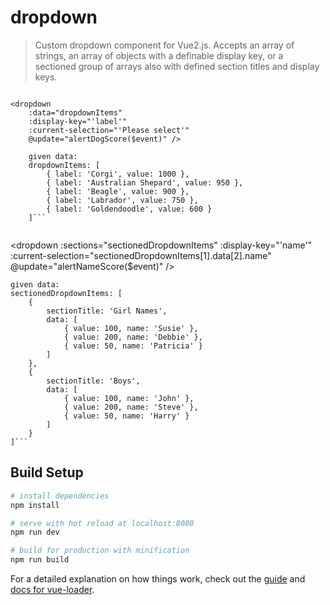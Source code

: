 # dropdown

> Custom dropdown component for Vue2.js. Accepts an array of strings, an array of objects with a definable display key, or a sectioned group of arrays also with defined section titles and display keys.

```

<dropdown
    :data="dropdownItems"
    :display-key="'label'"
    :current-selection="'Please select'"
    @update="alertDogScore($event)" />

    given data:
    dropdownItems: [
        { label: 'Corgi', value: 1000 },
        { label: 'Australian Shepard', value: 950 },
        { label: 'Beagle', value: 900 },
        { label: 'Labrador', value: 750 },
        { label: 'Goldendoodle', value: 600 }
    ]```


```

<dropdown 
    :sections="sectionedDropdownItems"
    :display-key="'name'"
    :current-selection="sectionedDropdownItems[1].data[2].name"
    @update="alertNameScore($event)" />

    given data:
    sectionedDropdownItems: [
        {
            sectionTitle: 'Girl Names',
            data: [
                { value: 100, name: 'Susie' },
                { value: 200, name: 'Debbie' },
                { value: 50, name: 'Patricia' }
            ]
        },
        {
            sectionTitle: 'Boys',
            data: [
                { value: 100, name: 'John' },
                { value: 200, name: 'Steve' },
                { value: 50, name: 'Harry' }
            ]
        }
    ]```

## Build Setup

``` bash
# install dependencies
npm install

# serve with hot reload at localhost:8080
npm run dev

# build for production with minification
npm run build
```

For a detailed explanation on how things work, check out the [guide](http://vuejs-templates.github.io/webpack/) and [docs for vue-loader](http://vuejs.github.io/vue-loader).
